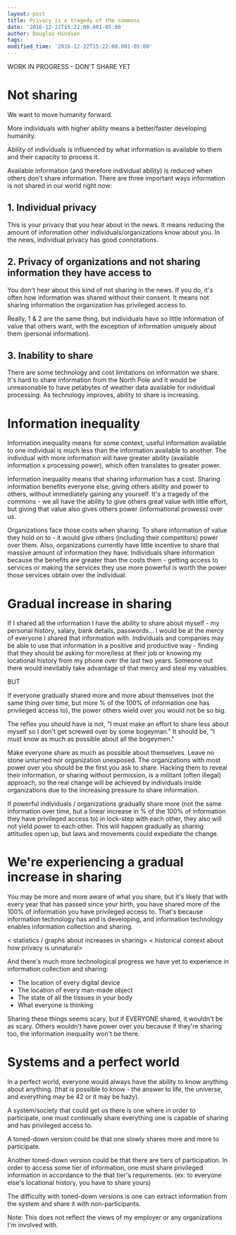 ```yaml
---
layout: post
title: Privacy is a tragedy of the commons
date: '2016-12-22T15:22:00.001-05:00'
author: Douglas Hindson
tags: 
modified_time: '2016-12-22T15:22:00.001-05:00'
---
```


WORK IN PROGRESS - DON'T SHARE YET

# Not sharing

We want to move humanity forward.

More individuals with higher ability means a better/faster developing humanity.

Ability of individuals is influenced by what information is available to them and their capacity to process it.

Available information (and therefore individual ability) is reduced when others don't share information. There are three important ways information is not shared in our world right now:

## 1. Individual privacy

This is your privacy that you hear about in the news. It means reducing the amount of information other individuals/organizations know about you. In the news, individual privacy has good connotations.

## 2. Privacy of organizations and not sharing information they have access to

You don't hear about this kind of not sharing in the news. If you do, it's often how information was shared without their consent. It means not sharing information the organization has privileged access to.

Really, 1 & 2 are the same thing, but individuals have so little information of value that others want, with the exception of information uniquely about them (personal information).

## 3. Inability to share

There are some technology and cost limitations on information we share. It's hard to share information from the North Pole and it would be unreasonable to have petabytes of weather data available for individual processing. As technology improves, ability to share is increasing.

# Information inequality

Information inequality means for some context, useful information available to one individual is much less than the information available to another. The individual with more information will have greater ability (available information x processing power), which often translates to greater power.

Information inequality means that sharing information has a cost. Sharing information benefits everyone else, giving others ability and power to others, without immediately gaining any yourself. It's a tragedy of the commons - we all have the ability to give others great value with little effort, but giving that value also gives others power (informational prowess) over us.

Organizations face those costs when sharing. To share information of value they hold on to - it would give others (including their competitors) power over them. Also, organizations currently have little incentive to share that massive amount of information they have. Individuals share information because the benefits are greater than the costs them - getting access to services or making the services they use more powerful is worth the power those services obtain over the individual.

# Gradual increase in sharing

If I shared all the information I have the ability to share about myself - my personal history, salary, bank details, passwords... I would be at the mercy of everyone I shared that information with. Individuals and companies may be able to use that information in a positive and productive way - finding that they should be asking for more/less at their job or knowing my locational history from my phone over the last two years. Someone out there would inevitably take advantage of that mercy and steal my valuables.

BUT

If everyone gradually shared more and more about themselves (not the same thing over time, but more % of the 100% of information one has privileged access to), the power others wield over you would not be so big.

The reflex you should have is not, 
"I must make an effort to share less about myself so I don't get screwed over by some bogeyman." 
It should be, 
"I must know as much as possible about all the bogeymen." 

Make everyone share as much as possible about themselves. Leave no stone unturned nor organization unexposed. The organizations with most power over you should be the first you ask to share. Hacking them to reveal their information, or sharing without permission, is a militant (often illegal) approach, so the real change will be achieved by individuals inside organizations due to the increasing pressure to share information.

If powerful individuals / organizations gradually share more (not the same information over time, but a linear increase in % of the 100% of information they have privileged access to) in lock-step with each other, they also will not yield power to each other. This will happen gradually as sharing attitudes open up, but laws and movements could expediate the change.

# We're experiencing a gradual increase in sharing

You may be more and more aware of what you share, but it's likely that with every year that has passed since your birth, you have shared more of the 100% of information you have privileged access to. That's because information technology has and is developing, and information technology enables information collection and sharing.

< statistics / graphs about increases in sharing>
< historical context about how privacy is unnatural>

And there's much more technological progress we have yet to experience in information collection and sharing:

* The location of every digital device
* The location of every man-made object
* The state of all the tissues in your body
* What everyone is thinking

Sharing these things seems scary, but if EVERYONE shared, it wouldn't be as scary. Others wouldn't have power over you because if they're sharing too, the information inequality won't be there.

# Systems and a perfect world

In a perfect world, everyone would always have the ability to know anything about anything.  (that is possible to know - the answer to life, the universe, and everything may be 42 or it may be hazy).

A system/society that could get us there is one where in order to participate, one must continually share everything one is capable of sharing and has privileged access to.

A toned-down version could be that one slowly shares more and more to participate.

Another toned-down version could be that there are tiers of participation. In order to access some tier of information, one must share privileged information in accordance to the that tier's requirements. (ex: to everyone else's locational history, you have to share yours)

The difficulty with toned-down versions is one can extract information from the system and share it with non-participants.


Note: This does not reflect the views of my employer or any organizations I'm involved with.
